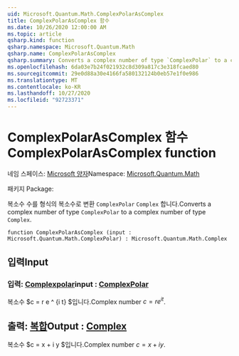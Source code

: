```yaml
---
uid: Microsoft.Quantum.Math.ComplexPolarAsComplex
title: ComplexPolarAsComplex 함수
ms.date: 10/26/2020 12:00:00 AM
ms.topic: article
qsharp.kind: function
qsharp.namespace: Microsoft.Quantum.Math
qsharp.name: ComplexPolarAsComplex
qsharp.summary: Converts a complex number of type `ComplexPolar` to a complex number of type `Complex`.
ms.openlocfilehash: 6da03e7b24f021932c8d309a817c3e318fcaed80
ms.sourcegitcommit: 29e0d88a30e4166fa580132124b0eb57e1f0e986
ms.translationtype: MT
ms.contentlocale: ko-KR
ms.lasthandoff: 10/27/2020
ms.locfileid: "92723371"
---
```

# <a name="complexpolarascomplex-function"></a><span data-ttu-id="21a95-102">ComplexPolarAsComplex 함수</span><span class="sxs-lookup"><span data-stu-id="21a95-102">ComplexPolarAsComplex function</span></span>

<span data-ttu-id="21a95-103">네임 스페이스: [Microsoft 양자](xref:Microsoft.Quantum.Math)</span><span class="sxs-lookup"><span data-stu-id="21a95-103">Namespace: [Microsoft.Quantum.Math](xref:Microsoft.Quantum.Math)</span></span>

<span data-ttu-id="21a95-104">패키지 [](https://nuget.org/packages/)</span><span class="sxs-lookup"><span data-stu-id="21a95-104">Package: [](https://nuget.org/packages/)</span></span>


<span data-ttu-id="21a95-105">복소수 수를 형식의 복소수로 변환 `ComplexPolar` `Complex` 합니다.</span><span class="sxs-lookup"><span data-stu-id="21a95-105">Converts a complex number of type `ComplexPolar` to a complex number of type `Complex`.</span></span>

```qsharp
function ComplexPolarAsComplex (input : Microsoft.Quantum.Math.ComplexPolar) : Microsoft.Quantum.Math.Complex
```


## <a name="input"></a><span data-ttu-id="21a95-106">입력</span><span class="sxs-lookup"><span data-stu-id="21a95-106">Input</span></span>

### <a name="input--complexpolar"></a><span data-ttu-id="21a95-107">입력: [Complexpolar](xref:Microsoft.Quantum.Math.ComplexPolar)</span><span class="sxs-lookup"><span data-stu-id="21a95-107">input : [ComplexPolar](xref:Microsoft.Quantum.Math.ComplexPolar)</span></span>

<span data-ttu-id="21a95-108">복소수 $c = r e ^ {i t} $입니다.</span><span class="sxs-lookup"><span data-stu-id="21a95-108">Complex number $c = r e^{i t}$.</span></span>



## <a name="output--complex"></a><span data-ttu-id="21a95-109">출력: [복합](xref:Microsoft.Quantum.Math.Complex)</span><span class="sxs-lookup"><span data-stu-id="21a95-109">Output : [Complex](xref:Microsoft.Quantum.Math.Complex)</span></span>

<span data-ttu-id="21a95-110">복소수 $c = x + i y $입니다.</span><span class="sxs-lookup"><span data-stu-id="21a95-110">Complex number $c = x + i y$.</span></span>